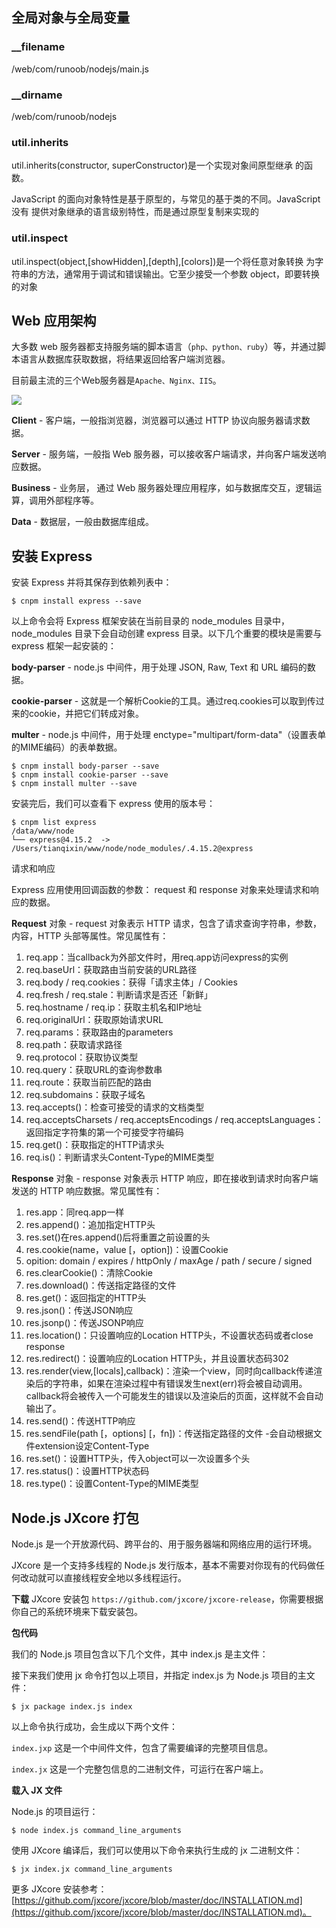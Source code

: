 ## 全局对象与全局变量

### __filename
/web/com/runoob/nodejs/main.js

### __dirname
/web/com/runoob/nodejs

### util.inherits
util.inherits(constructor, superConstructor)是一个实现对象间原型继承 的函数。

JavaScript 的面向对象特性是基于原型的，与常见的基于类的不同。JavaScript 没有 提供对象继承的语言级别特性，而是通过原型复制来实现的

### util.inspect
util.inspect(object,[showHidden],[depth],[colors])是一个将任意对象转换 为字符串的方法，通常用于调试和错误输出。它至少接受一个参数 object，即要转换的对象

## Web 应用架构

大多数 web 服务器都支持服务端的脚本语言（`php、python、ruby`）等，并通过脚本语言从数据库获取数据，将结果返回给客户端浏览器。

目前最主流的三个Web服务器是`Apache、Nginx、IIS`。

![](https://i.imgur.com/WHrPcfv.jpg)

**Client** - 客户端，一般指浏览器，浏览器可以通过 HTTP 协议向服务器请求数据。

**Server** - 服务端，一般指 Web 服务器，可以接收客户端请求，并向客户端发送响应数据。

**Business** - 业务层， 通过 Web 服务器处理应用程序，如与数据库交互，逻辑运算，调用外部程序等。

**Data** - 数据层，一般由数据库组成。

## 安装 Express

安装 Express 并将其保存到依赖列表中：

    $ cnpm install express --save

以上命令会将 Express 框架安装在当前目录的 node_modules 目录中， node_modules 目录下会自动创建 express 目录。以下几个重要的模块是需要与 express 框架一起安装的：

**body-parser** - node.js 中间件，用于处理 JSON, Raw, Text 和 URL 编码的数据。

**cookie-parser** - 这就是一个解析Cookie的工具。通过req.cookies可以取到传过来的cookie，并把它们转成对象。

**multer** - node.js 中间件，用于处理 enctype="multipart/form-data"（设置表单的MIME编码）的表单数据。

    $ cnpm install body-parser --save
    $ cnpm install cookie-parser --save
    $ cnpm install multer --save

安装完后，我们可以查看下 express 使用的版本号：

    $ cnpm list express
    /data/www/node
    └── express@4.15.2  -> /Users/tianqixin/www/node/node_modules/.4.15.2@express

请求和响应

Express 应用使用回调函数的参数： request 和 response 对象来处理请求和响应的数据。

**Request** 对象 - request 对象表示 HTTP 请求，包含了请求查询字符串，参数，内容，HTTP 头部等属性。常见属性有：

1. req.app：当callback为外部文件时，用req.app访问express的实例
1. req.baseUrl：获取路由当前安装的URL路径
1. req.body / req.cookies：获得「请求主体」/ Cookies
1. req.fresh / req.stale：判断请求是否还「新鲜」
1. req.hostname / req.ip：获取主机名和IP地址
1. req.originalUrl：获取原始请求URL
1. req.params：获取路由的parameters
1. req.path：获取请求路径
1. req.protocol：获取协议类型
1. req.query：获取URL的查询参数串
1. req.route：获取当前匹配的路由
1. req.subdomains：获取子域名
1. req.accepts()：检查可接受的请求的文档类型
1. req.acceptsCharsets / req.acceptsEncodings / req.acceptsLanguages：返回指定字符集的第一个可接受字符编码
1. req.get()：获取指定的HTTP请求头
1. req.is()：判断请求头Content-Type的MIME类型

**Response** 对象 - response 对象表示 HTTP 响应，即在接收到请求时向客户端发送的 HTTP 响应数据。常见属性有：

1. res.app：同req.app一样
1. res.append()：追加指定HTTP头
1. res.set()在res.append()后将重置之前设置的头
1. res.cookie(name，value [，option])：设置Cookie
1. opition: domain / expires / httpOnly / maxAge / path / secure / signed
1. res.clearCookie()：清除Cookie
1. res.download()：传送指定路径的文件
1. res.get()：返回指定的HTTP头
1. res.json()：传送JSON响应
1. res.jsonp()：传送JSONP响应
1. res.location()：只设置响应的Location HTTP头，不设置状态码或者close response
1. res.redirect()：设置响应的Location HTTP头，并且设置状态码302
1. res.render(view,[locals],callback)：渲染一个view，同时向callback传递渲染后的字符串，如果在渲染过程中有错误发生next(err)将会被自动调用。callback将会被传入一个可能发生的错误以及渲染后的页面，这样就不会自动输出了。
1. res.send()：传送HTTP响应
1. res.sendFile(path [，options] [，fn])：传送指定路径的文件 -会自动根据文件extension设定Content-Type
1. res.set()：设置HTTP头，传入object可以一次设置多个头
1. res.status()：设置HTTP状态码
1. res.type()：设置Content-Type的MIME类型

## Node.js JXcore 打包

Node.js 是一个开放源代码、跨平台的、用于服务器端和网络应用的运行环境。

JXcore 是一个支持多线程的 Node.js 发行版本，基本不需要对你现有的代码做任何改动就可以直接线程安全地以多线程运行。

**下载** JXcore 安装包 `https://github.com/jxcore/jxcore-release`，你需要根据你自己的系统环境来下载安装包。

**包代码**

我们的 Node.js 项目包含以下几个文件，其中 index.js 是主文件：

接下来我们使用 jx 命令打包以上项目，并指定 index.js 为 Node.js 项目的主文件：

    $ jx package index.js index

以上命令执行成功，会生成以下两个文件：

`index.jxp` 这是一个中间件文件，包含了需要编译的完整项目信息。

`index.jx` 这是一个完整包信息的二进制文件，可运行在客户端上。

**载入 JX 文件**

Node.js 的项目运行：

    $ node index.js command_line_arguments

使用 JXcore 编译后，我们可以使用以下命令来执行生成的 jx 二进制文件：

    $ jx index.jx command_line_arguments

更多 JXcore 安装参考：[https://github.com/jxcore/jxcore/blob/master/doc/INSTALLATION.md](https://github.com/jxcore/jxcore/blob/master/doc/INSTALLATION.md)。